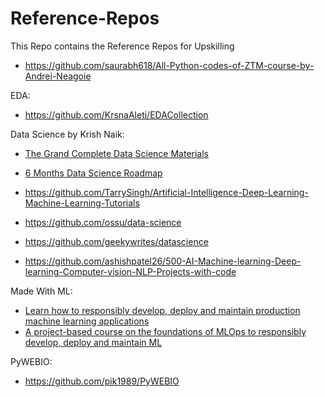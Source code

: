 # Reference-Repos
This Repo contains the Reference Repos for Upskilling

* https://github.com/saurabh618/All-Python-codes-of-ZTM-course-by-Andrei-Neagoie

EDA:
* https://github.com/KrsnaAleti/EDACollection

Data Science by Krish Naik:
* [The Grand Complete Data Science Materials](https://github.com/krishnaik06/The-Grand-Complete-Data-Science-Materials)
* [6 Months Data Science Roadmap](https://github.com/krishnaik06/6-Months-Data-Science-Roadmap-)

* https://github.com/TarrySingh/Artificial-Intelligence-Deep-Learning-Machine-Learning-Tutorials
* https://github.com/ossu/data-science
* https://github.com/geekywrites/datascience
* https://github.com/ashishpatel26/500-AI-Machine-learning-Deep-learning-Computer-vision-NLP-Projects-with-code

Made With ML:
* [Learn how to responsibly develop, deploy and maintain production machine learning applications](https://github.com/GokuMohandas/Made-With-ML)
* [A project-based course on the foundations of MLOps to responsibly develop, deploy and maintain ML](https://github.com/GokuMohandas/mlops-course)
  
PyWEBIO:
* https://github.com/pik1989/PyWEBIO
